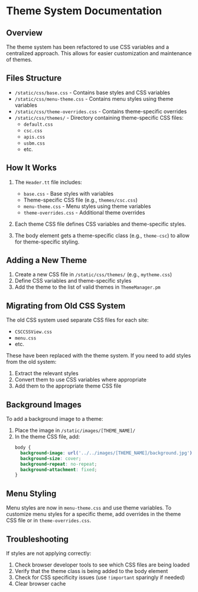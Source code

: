 # Theme System Documentation

## Overview

The theme system has been refactored to use CSS variables and a centralized approach. This allows for easier customization and maintenance of themes.

## Files Structure

- `/static/css/base.css` - Contains base styles and CSS variables
- `/static/css/menu-theme.css` - Contains menu styles using theme variables
- `/static/css/theme-overrides.css` - Contains theme-specific overrides
- `/static/css/themes/` - Directory containing theme-specific CSS files:
  - `default.css`
  - `csc.css`
  - `apis.css`
  - `usbm.css`
  - etc.

## How It Works

1. The `Header.tt` file includes:
   - `base.css` - Base styles with variables
   - Theme-specific CSS file (e.g., `themes/csc.css`)
   - `menu-theme.css` - Menu styles using theme variables
   - `theme-overrides.css` - Additional theme overrides

2. Each theme CSS file defines CSS variables and theme-specific styles.

3. The body element gets a theme-specific class (e.g., `theme-csc`) to allow for theme-specific styling.

## Adding a New Theme

1. Create a new CSS file in `/static/css/themes/` (e.g., `mytheme.css`)
2. Define CSS variables and theme-specific styles
3. Add the theme to the list of valid themes in `ThemeManager.pm`

## Migrating from Old CSS System

The old CSS system used separate CSS files for each site:
- `CSCCSSView.css`
- `menu.css`
- etc.

These have been replaced with the theme system. If you need to add styles from the old system:

1. Extract the relevant styles
2. Convert them to use CSS variables where appropriate
3. Add them to the appropriate theme CSS file

## Background Images

To add a background image to a theme:

1. Place the image in `/static/images/[THEME_NAME]/`
2. In the theme CSS file, add:
   ```css
   body {
     background-image: url('../../images/[THEME_NAME]/background.jpg');
     background-size: cover;
     background-repeat: no-repeat;
     background-attachment: fixed;
   }
   ```

## Menu Styling

Menu styles are now in `menu-theme.css` and use theme variables. To customize menu styles for a specific theme, add overrides in the theme CSS file or in `theme-overrides.css`.

## Troubleshooting

If styles are not applying correctly:

1. Check browser developer tools to see which CSS files are being loaded
2. Verify that the theme class is being added to the body element
3. Check for CSS specificity issues (use `!important` sparingly if needed)
4. Clear browser cache
